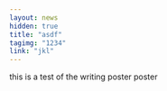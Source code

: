 ```yaml
---
layout: news 
hidden: true 
title: "asdf"
tagimg: "1234"
link: "jkl"
---
```


this is a test of the writing poster poster


